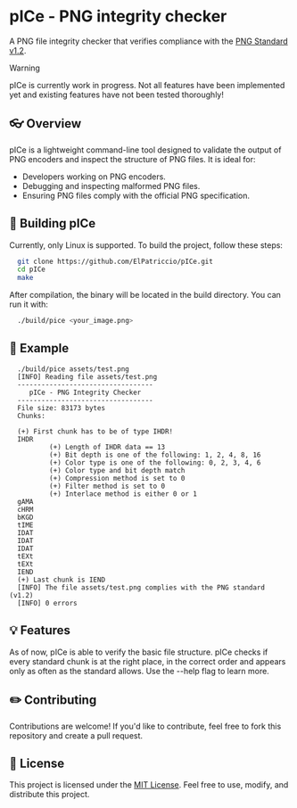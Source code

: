 # pICe - PNG integrity checker
A PNG file integrity checker that verifies compliance with the [PNG Standard v1.2](http://www.libpng.org/pub/png/spec/1.2/PNG-Contents.html).

> [!WARNING]
> pICe is currently work in progress.
> Not all features have been implemented yet and existing features have not been tested thoroughly!

## 👓 Overview

pICe is a lightweight command-line tool designed to validate the output of PNG encoders and inspect the structure of PNG files. It is ideal for:
- Developers working on PNG encoders.
- Debugging and inspecting malformed PNG files.
- Ensuring PNG files comply with the official PNG specification.

## 🔨 Building pICe
Currently, only Linux is supported. To build the project, follow these steps:
```bash
  git clone https://github.com/ElPatriccio/pICe.git
  cd pICe
  make
```
After compilation, the binary will be located in the build directory. You can run it with:
```bash
  ./build/pice <your_image.png>
```

## 🔎 Example
```text
  ./build/pice assets/test.png
  [INFO] Reading file assets/test.png
  ----------------------------------
     pICe - PNG Integrity Checker
  ----------------------------------
  File size: 83173 bytes
  Chunks:
  
  (+) First chunk has to be of type IHDR!
  IHDR
          (+) Length of IHDR data == 13
          (+) Bit depth is one of the following: 1, 2, 4, 8, 16
          (+) Color type is one of the following: 0, 2, 3, 4, 6
          (+) Color type and bit depth match
          (+) Compression method is set to 0
          (+) Filter method is set to 0
          (+) Interlace method is either 0 or 1
  gAMA
  cHRM
  bKGD
  tIME
  IDAT
  IDAT
  IDAT
  tEXt
  tEXt
  IEND
  (+) Last chunk is IEND
  [INFO] The file assets/test.png complies with the PNG standard (v1.2)
  [INFO] 0 errors
```
## 💡 Features
As of now, pICe is able to verify the basic file structure. pICe checks if every standard chunk is at the right place, in the correct order and appears only as often as the standard allows. Use the --help flag to learn more.

## ✏️ Contributing
Contributions are welcome! If you'd like to contribute, feel free to fork this repository and create a pull request.

## 🧾 License
This project is licensed under the [MIT License](https://github.com/ElPatriccio/pICe/blob/main/LICENSE). Feel free to use, modify, and distribute this project.

